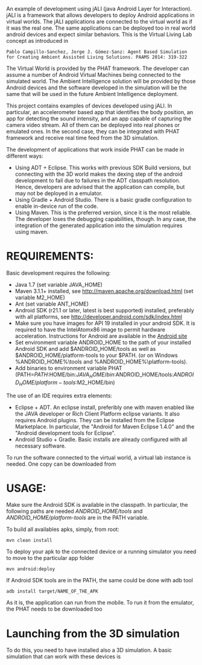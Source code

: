 An example of development using jALI (java Android Layer for Interaction). jALI is a framework that allows developers to deploy Android applications in virtual worlds.
The jALI applications are connected to the virtual world as if it was the real one. The same applications can be deployed too in real world android devices and expect similar behaviors. This is the Virtual Living Lab concept as introduced in 

	Pablo Campillo-Sanchez, Jorge J. Gómez-Sanz: Agent Based Simulation for Creating Ambient Assisted Living Solutions. PAAMS 2014: 319-322

The Virtual World is provided by the PHAT framework. The developer can assume a number of Android Virtual Machines being connected to the simulated world. The Ambient Intelligence solution will be provided by those Android devices and the software developed in the simulation will be the same that will be used in the future Ambient Intelligence deployment. 

This project contains examples of devices developed using jALI. In particular, an accelerometer based app that identifies the body position, an app for detecting the sound intensity, and an app capable of capturing the camera video stream. All of them can be deployed into real phones or emulated ones. In the second case, they can be integrated with PHAT framework and receive real time feed from the 3D simulation. 

The development of applications that work inside PHAT can be made in different ways:

- Using ADT + Eclipse. This works with previous SDK Build versions, but connecting with the 3D world makes the dexing step of the android development to fail due to failures in the ADT classpath resolution. Hence, developers are advised that the application can compile, but may not be deployed in a emulator.
- Using Gradle + Android Studio. There is a basic gradle configuration to enable in-device run of the code. 
- Using Maven. This is the preferred version, since it is the most reliable. The developer loses the debugging capabilities, though. In any case, the integration of the generated application into the simulation requires using maven.

# REQUIREMENTS:

Basic development requires the following:

- Java 1.7 (set variable JAVA_HOME)
- Maven 3.1.1+ installed, see http://maven.apache.org/download.html (set variable M2_HOME)
- Ant (set variable ANT_HOME)
- Android SDK (r21.1 or later, latest is best supported) installed, preferably with all platforms, see http://developer.android.com/sdk/index.html
- Make sure you have images for API 19 installed in your android SDK. It is required to have the IntelAtomx86 image to permit hardware acceleration. Instructions for Android are available in the [Android site](http://developer.android.com/tools/devices/emulator.html#acceleration)
- Set environment variable ANDROID_HOME to the path of your installed Android SDK and add $ANDROID_HOME/tools as well as $ANDROID_HOME/platform-tools to your $PATH. (or on Windows %ANDROID_HOME%\tools and %ANDROID_HOME%\platform-tools).
- Add binaries to environment variable PHAT (PATH=$PATH:$HOME/bin:$JAVA_HOME/bin:$ANDROID_HOME/tools:$ANDROID_HOME/platform-tools:$M2_HOME/bin)

The use of an IDE requires extra elements:

- Eclipse + ADT. An eclipse install, preferibly one with maven enabled like the JAVA developer or Rich Client Platform eclipse variants. It also requires Android plugins. They can be installed from the Eclipse Marketplace. In particular, the "Android  for Maven Eclipse 1.4.0" and the "Android development tools for Eclipse".
- Android Studio + Gradle. Basic installs are already configured with all necessary software.

To run the software connected to the virtual world, a virtual lab instance is needed. One copy can be downloaded from 

# USAGE:

Make sure the Android SDK is available in the classpath. In particular, the following paths are needed 
*ANDROID_HOME/tools* and *ANDROID_HOME/platform-tools* are in the PATH variable.

To build all availables apks, simply, from root:

	mvn clean install

To deploy your apk to the connected device or a running simulator you need to move to the particular app folder

	mvn android:deploy

If Android SDK tools are in the PATH, the same could be done with adb tool

	adb install target/NAME_OF_THE_APK


As it is, the application can run from the mobile. To run it from the emulator, the PHAT needs to be downloaded too

# Launching from the 3D simulation

To do this, you need to have installed also a 3D simulation. A basic simulation that can work with these devices is 
